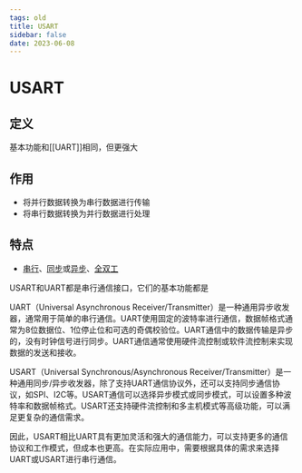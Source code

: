 ```yaml
---
tags: old
title: USART
sidebar: false
date: 2023-06-08
---
```

# USART

## 定义

基本功能和[[UART]]相同，但更强大

## 作用

- 将并行数据转换为串行数据进行传输
- 将串行数据转换为并行数据进行处理

## 特点

- [串行](串行总线.md)、[同步](同步总线.md)或[异步](异步总线.md)、[全双工](全双工总线.md)

USART和UART都是串行通信接口，它们的基本功能都是

UART（Universal Asynchronous Receiver/Transmitter）是一种通用异步收发器，通常用于简单的串行通信。UART使用固定的波特率进行通信，数据帧格式通常为8位数据位、1位停止位和可选的奇偶校验位。UART通信中的数据传输是异步的，没有时钟信号进行同步。UART通信通常使用硬件流控制或软件流控制来实现数据的发送和接收。

USART（Universal Synchronous/Asynchronous Receiver/Transmitter）是一种通用同步/异步收发器，除了支持UART通信协议外，还可以支持同步通信协议，如SPI、I2C等。USART通信可以选择异步模式或同步模式，可以设置多种波特率和数据帧格式。USART还支持硬件流控制和多主机模式等高级功能，可以满足更复杂的通信需求。

因此，USART相比UART具有更加灵活和强大的通信能力，可以支持更多的通信协议和工作模式，但成本也更高。在实际应用中，需要根据具体的需求来选择UART或USART进行串行通信。